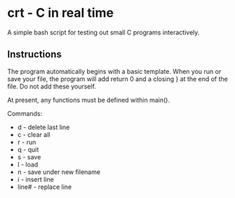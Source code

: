 # crt - C in real time

A simple bash script for testing out small C programs interactively.

## Instructions

The program automatically begins with a basic template.
When you run or save your file, the program will add 
return 0 and a closing } at the end of the file.  Do not
add these yourself.

At present, any functions must be defined within main(). 

Commands:
* d - delete last line<br> 
* c - clear all <br>
* r - run <br>
* q - quit <br>
* s - save <br> 
* l - load <br>
* n - save under new filename <br>
* i - insert line <br>
* line# - replace line <br>
